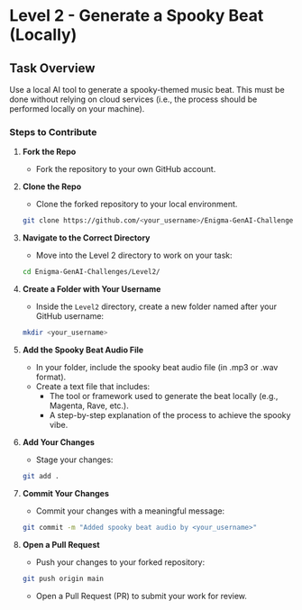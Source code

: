 # **Level 2 - Generate a Spooky Beat (Locally)**

## Task Overview

Use a local AI tool to generate a spooky-themed music beat. This must be done without relying on cloud services (i.e., the process should be performed locally on your machine).

### Steps to Contribute

1. **Fork the Repo**
   - Fork the repository to your own GitHub account.

2. **Clone the Repo**
   - Clone the forked repository to your local environment.
   ```bash
   git clone https://github.com/<your_username>/Enigma-GenAI-Challenges
   ```

3. **Navigate to the Correct Directory**
   - Move into the Level 2 directory to work on your task:
   ```bash
   cd Enigma-GenAI-Challenges/Level2/
   ```

4. **Create a Folder with Your Username**
   - Inside the `Level2` directory, create a new folder named after your GitHub username:
   ```bash
   mkdir <your_username>
   ```

5. **Add the Spooky Beat Audio File**
   - In your folder, include the spooky beat audio file (in .mp3 or .wav format).
   - Create a text file that includes:
     - The tool or framework used to generate the beat locally (e.g., Magenta, Rave, etc.).
     - A step-by-step explanation of the process to achieve the spooky vibe.

6. **Add Your Changes**
   - Stage your changes:
   ```bash
   git add .
   ```

7. **Commit Your Changes**
   - Commit your changes with a meaningful message:
   ```bash
   git commit -m "Added spooky beat audio by <your_username>"
   ```

8. **Open a Pull Request**
   - Push your changes to your forked repository:
   ```bash
   git push origin main
   ```
   - Open a Pull Request (PR) to submit your work for review.


